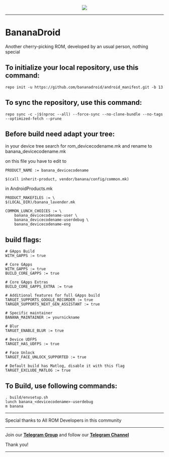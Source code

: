 <p align="center">
<img src="https://github.com/bananadroid/android_manifest/blob/13/banner.png?raw=true" > 
</p>

---------------------------------------------------------------------------------------------------------
BananaDroid
====================
Another cherry-picking ROM, developed by an usual person, nothing special


To initialize your local repository, use this command:
-----------------------------------------------------

    repo init -u https://github.com/bananadroid/android_manifest.git -b 13

To sync the repository, use this command:
-----------------------------------------

    repo sync -c -j$(nproc --all) --force-sync --no-clone-bundle --no-tags --optimized-fetch --prune

Before build need adapt your tree:
---------------------------------

in your device tree search for rom_devicecodename.mk and rename to banana_devicecodename.mk

on this file you have to edit to

    PRODUCT_NAME := banana_devicecodename
    
    $(call inherit-product, vendor/banana/config/common.mk)
    
in AndroidProducts.mk

    PRODUCT_MAKEFILES := \
    $(LOCAL_DIR)/banana_lavender.mk

    COMMON_LUNCH_CHOICES := \
        banana_devicecodename-user \
        banana_devicecodename-userdebug \
        banana_devicecodename-eng
        
build flags:
---------------------------------

    # GApps Build
    WITH_GAPPS := true
    
    # Core GApps
    WITH_GAPPS := true
    BUILD_CORE_GAPPS := true
    
    # Core GApps Extras
    BUILD_CORE_GAPPS_EXTRA := true
    
    # Additional features for full GApps build
    TARGET_SUPPORTS_GOOGLE_RECORDER := true
    TARGER_SUPPORTS_NEXT_GEN_ASSISTANT := true
    
    # Specific maintainer
    BANANA_MAINTAINER := yournickname
    
    # Blur
    TARGET_ENABLE_BLUR := true
    
    # Device UDFPS
    TARGET_HAS_UDFPS := true
    
    # Face Unlock
    TARGET_FACE_UNLOCK_SUPPORTED := true
    
    # Default build has Matlog, disable it with this flag
    TARGET_EXCLUDE_MATLOG := true

To Build, use following commands:
---------------------------------
    
    . build/envsetup.sh
    lunch banana_<devicecodename>-userdebug
    m banana

---------------------------------------------------------------------------------------------------------

Special thanks to All ROM Developers in this community

---------------------------------------------------------------------------------------------------------

Join our [**Telegram Group**](https://t.me/bananadroid) and follow our [**Telegram Channel**](https://t.me/bananadroidchannel)

Thank you!

---------------------------------------------------------------------------------------------------------
